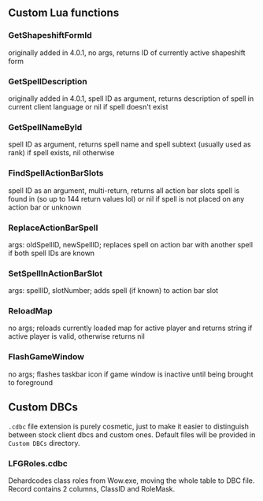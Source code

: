 ## Custom Lua functions  
### GetShapeshiftFormId  
originally added in 4.0.1, no args, returns ID of currently active shapeshift form  
### GetSpellDescription  
originally added in 4.0.1, spell ID as argument, returns description of spell in current client language or nil if spell doesn't exist  
### GetSpellNameById  
spell ID as argument, returns spell name and spell subtext (usually used as rank) if spell exists, nil otherwise
### FindSpellActionBarSlots  
spell ID as an argument, multi-return, returns all action bar slots spell is found in (so up to 144 return values lol) or nil if spell is not placed on any action bar or unknown  
### ReplaceActionBarSpell  
args: oldSpellID, newSpellID; replaces spell on action bar with another spell if both spell IDs are known  
### SetSpellInActionBarSlot  
args: spellID, slotNumber; adds spell (if known) to action bar slot  
### ReloadMap  
no args; reloads currently loaded map for active player and returns string if active player is valid, otherwise returns nil  
### FlashGameWindow  
no args; flashes taskbar icon if game window is inactive until being brought to foreground  
  
## Custom DBCs  
`.cdbc` file extension is purely cosmetic, just to make it easier to distinguish between stock client dbcs and custom ones. Default files will be provided in `Custom DBCs` directory.  
### LFGRoles.cdbc  
Dehardcodes class roles from Wow.exe, moving the whole table to DBC file. Record contains 2 columns, ClassID and RoleMask.  
